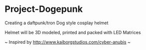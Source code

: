 # Project-Dogepunk
Creating a daftpunk/tron Dog style cosplay helmet

Helmet will be 3D modeled, printed and packed with LED Matrices



~ Inspired by http://www.kaiborgstudios.com/cyber-anubis ~
